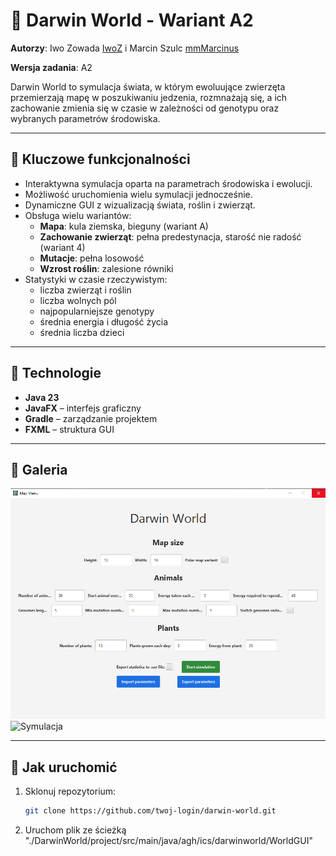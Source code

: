 # 🌱 Darwin World - Wariant A2

**Autorzy**: Iwo Zowada [IwoZ](https://github.com/Iwo-Z) i Marcin Szulc [mmMarcinus](https://github.com/mmMarcinus)

**Wersja zadania**: A2  

Darwin World to symulacja świata, w którym ewoluujące zwierzęta przemierzają mapę w poszukiwaniu jedzenia, rozmnażają się, a ich zachowanie zmienia się w czasie w zależności od genotypu oraz wybranych parametrów środowiska.

---

## 🧠 Kluczowe funkcjonalności

- Interaktywna symulacja oparta na parametrach środowiska i ewolucji.
- Możliwość uruchomienia wielu symulacji jednocześnie.
- Dynamiczne GUI z wizualizacją świata, roślin i zwierząt.
- Obsługa wielu wariantów:
  - **Mapa**: kula ziemska, bieguny (wariant A)
  - **Zachowanie zwierząt**: pełna predestynacja, starość nie radość (wariant 4)
  - **Mutacje**: pełna losowość
  - **Wzrost roślin**: zalesione równiki
- Statystyki w czasie rzeczywistym:
  - liczba zwierząt i roślin
  - liczba wolnych pól
  - najpopularniejsze genotypy
  - średnia energia i długość życia
  - średnia liczba dzieci

---

## 🧰 Technologie

- **Java 23**
- **JavaFX** – interfejs graficzny
- **Gradle** – zarządzanie projektem
- **FXML** – struktura GUI

---

## 📸 Galeria

![Menu](./assets/menu.png)
![Symulacja](./assets/symulacja.gif)

---

## 🚀 Jak uruchomić

1. Sklonuj repozytorium:
   ```bash
   git clone https://github.com/twoj-login/darwin-world.git
   ```
2. Uruchom plik ze ścieżką "./DarwinWorld/project/src/main/java/agh/ics/darwinworld/WorldGUI"
